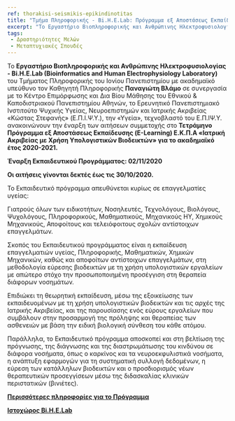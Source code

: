 ```yaml
---
ref: thorakisi-seismikis-epikindinotitas
title: "Τμήμα Πληροφορικής - Bi.H.E.Lab: Πρόγραμμα εξ Αποστάσεως Εκπαίδευσης «Ιατρική Ακριβείας με Χρήση Υπολογιστικών Βιοδεικτών»"
excerpt: "Το Εργαστήριο Βιοπληροφορικής και Ανθρώπινης Ηλεκτροφυσιολογίας - Bi.H.E.Lab (...) ανακοινώνουν την έναρξη των αιτήσεων συμμετοχής στο Τετράμηνο Πρόγραμμα εξ Αποστάσεως Εκπαίδευσης (E-Learning) Ε.Κ.Π.Α «Ιατρική Ακριβείας με Χρήση Υπολογιστικών Βιοδεικτών» για το ακαδημαϊκό έτος 2020-2021."
tags:
 - Δραστηριότητες Μελών
 - Μεταπτυχιακές Σπουδές
--- 
```

Το **Εργαστήριο Βιοπληροφορικής και Ανθρώπινης Ηλεκτροφυσιολογίας - Bi.H.E.Lab (Bioinformatics and Human Electrophysiology Laboratory)** του Τμήματος Πληροφορικής του Ιονίου Πανεπιστημίου με ακαδημαϊκό υπεύθυνο τον Καθηγητή Πληροφορικής **Παναγιώτη Βλάμο** σε συνεργασία με το Κέντρο Επιμόρφωσης και Δια Βίου Μάθησης του Εθνικού & Καποδιστριακού Πανεπιστημίου Αθηνών, το Ερευνητικό Πανεπιστημιακό Ινστιτούτο Ψυχικής Υγείας, Νευροεπιστημών και Ιατρικής Ακριβείας «Κώστας Στεφανής» (E.Π.Ι.Ψ.Υ.), την «Υγεία», τεχνοβλαστό του Ε.Π.ΙΨ.Υ.  ανακοινώνουν την έναρξη των αιτήσεων συμμετοχής στο **Τετράμηνο Πρόγραμμα εξ Αποστάσεως Εκπαίδευσης (E-Learning) Ε.Κ.Π.Α «Ιατρική Ακριβείας με Χρήση Υπολογιστικών Βιοδεικτών» για το ακαδημαϊκό έτος 2020-2021.**

**Έναρξη Εκπαιδευτικoύ Προγράμματος: 02/11/2020**

**Οι αιτήσεις γίνονται δεκτές έως τις 30/10/2020.**

Το Εκπαιδευτικό πρόγραμμα απευθύνεται κυρίως σε επαγγελματίες υγείας:

Γιατρούς όλων των ειδικοτήτων, Νοσηλευτές, Τεχνολόγους, Βιολόγους, Ψυχολόγους, Πληροφορικούς, Μαθηματικούς, Μηχανικούς ΗΥ, Χημικούς Μηχανικούς, Αποφοίτους και τελειόφοιτους σχολών αντίστοιχων επαγγελμάτων.

Σκοπός του Εκπαιδευτικού προγράμματος είναι η εκπαίδευση επαγγελματιών υγείας, Πληροφορικής, Μαθηματικών, Χημικών Μηχανικών, καθώς και αποφοίτων αντίστοιχων επαγγελμάτων, στη μεθοδολογία εύρεσης βιοδεικτών με τη χρήση υπολογιστικών εργαλείων με απώτερο στόχο την προσωποποιημένη προσέγγιση στη θεραπεία διάφορων νοσημάτων.

Επιδιώκει τη θεωρητική εκπαίδευση, μέσω της εξοικείωσης των εκπαιδευομένων με τη χρήση υπολογιστικών βιοδεικτών και τις αρχές της Ιατρικής Ακριβείας, και της παρουσίασης ενός εύρους εργαλείων που συμβάλουν στην προσαρμογή της πρόληψης και θεραπείας των ασθενειών με βάση την ειδική βιολογική σύνθεση του κάθε ατόμου.

Παράλληλα, το Εκπαιδευτικό πρόγραμμα αποσκοπεί και στη βελτίωση της πρόγνωσης, της διάγνωσης και της διαστρωμάτωσης του κινδύνου σε διάφορα νοσήματα, όπως ο καρκίνος και τα νευροεκφυλιστικά νοσήματα, η ανάπτυξη εφαρμογών για τη συστηματική συλλογή δεδομένων, η εύρεση των κατάλληλων βιοδεικτών και ο προσδιορισμός νέων θεραπευτικών προσεγγίσεων μέσω της διδασκαλίας κλινικών περιστατικών (βινιέτες).

**[Περισσότερες πληροφορίες για το Πρόγραμμα](https://hygieia.gr/programs/programma-ek-apostaseos-ekpaidefsis-ekpa-iatriki-akriveias/)**


**[Ιστοχώρος Bi.H.E.Lab](http://bihelab.di.ionio.gr/)**

